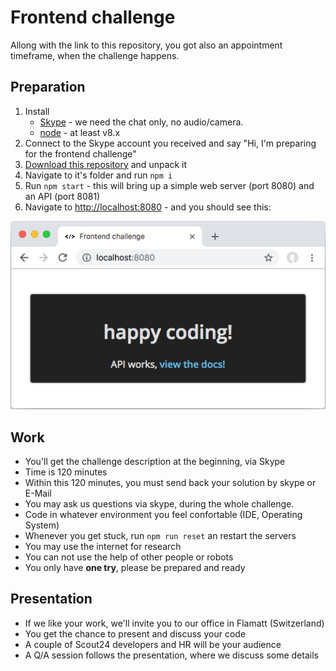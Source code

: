 # Frontend challenge
Allong with the link to this repository, you got also an appointment timeframe, when the challenge happens.

## Preparation
1. Install
   - [Skype](https://www.skype.com/en/) - we need the chat only, no audio/camera.
   - [node](https://nodejs.org/en/download/) - at least v8.x
1. Connect to the Skype account you received and say "Hi, I'm preparing for the frontend challenge"
1. [Download this repository](https://github.com/Scout24-CH/frontend-challenge/archive/master.zip) and unpack it
1. Navigate to it's folder and run `npm i`
1. Run `npm start` - this will bring up a simple web server (port 8080) and an API (port 8081)
1. Navigate to [http://localhost:8080](http://localhost:8080) - and you should see this:

![browser.png](docs/browser.png)

## Work
- You'll get the challenge description at the beginning, via Skype
- Time is 120 minutes
- Within this 120 minutes, you must send back your solution by skype or E-Mail
- You may ask us questions via skype, during the whole challenge.
- Code in whatever environment you feel confortable (IDE, Operating System)
- Whenever you get stuck, run `npm run reset` an restart the servers
- You may use the internet for research
- You can not use the help of other people or robots
- You only have **one try**, please be prepared and ready

## Presentation
- If we like your work, we'll invite you to our office in Flamatt (Switzerland)
- You get the chance to present and discuss your code 
- A couple of Scout24 developers and HR will be your audience
- A Q/A session follows the presentation, where we discuss some details
